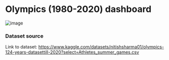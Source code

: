 # Olympics (1980-2020) dashboard
![image](https://github.com/mohammedwasim1/Olympics-1980-2020-dashboard/assets/121304144/1f1b51ca-13a5-41b4-b8f8-c7d14864faf0)

### **Dataset source**

Link to dataset: https://www.kaggle.com/datasets/nitishsharma01/olympics-124-years-datasettill-2020?select=Athletes_summer_games.csv
